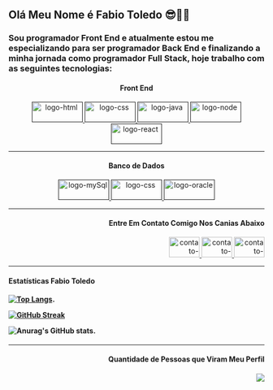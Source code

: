 ### <h2> Olá Meu Nome é Fabio Toledo 😎🤟🏻 </h2>

<h3>Sou programador Front End e atualmente estou me especializando para ser programador Back End e finalizando a minha jornada como programador Full Stack, hoje trabalho com as seguintes tecnologias:</h3>
<div align="center" margin="20px">
  <h4>Front End</h4>
  <a href=""> <img src="https://img.shields.io/badge/HTML5-E34F26?style=for-the-badge&logo=html5&logoColor=white" alt="logo-html" width="100px"  height= "40px"  /> </a>
  <a href="" align="center" > <img src="https://img.shields.io/badge/CSS3-1572B6?style=for-the-badge&logo=css3&logoColor=white" alt="logo-css" width="100px"  height= "40px" /> </a>
  <a href="" > <img src="https://img.shields.io/badge/JavaScript-F7DF1E?style=for-the-badge&logo=javascript&logoColor=black" alt="logo-java" width="100px"  height= "40px" argin-right="10px" /> </a>
  <a href="" > <img src="https://img.shields.io/badge/Node.js-43853D?style=for-the-badge&logo=node.js&logoColor=white" alt="logo-node" width="100px"  height= "40px" argin-right="10px" /> </a>
  <a href="" > <img src="https://img.shields.io/badge/React-20232A?style=for-the-badge&logo=react&logoColor=61DAFB" alt="logo-react" width="100px"  height= "40px" argin-right="10px" /> </a>
</div>
<!--
<hr>
<div align="center" margin="20px">
  <h4>Front End</h4>
  <a href=""> <img src="https://img.shields.io/badge/HTML5-E34F26?style=for-the-badge&logo=html5&logoColor=white" alt="logo-java" width="100px"  height= "40px"  /> </a>
  <a href="" align="center" > <img src="https://img.shields.io/badge/CSS3-1572B6?style=for-the-badge&logo=css3&logoColor=white" alt="logo-css" width="100px"  height= "40px" /> </a>
  <a href="" > <img src="https://img.shields.io/badge/JavaScript-F7DF1E?style=for-the-badge&logo=javascript&logoColor=black" alt="logo-html" width="100px"  height= "40px" argin-right="10px" /> </a>
</div>
!-->
<hr>

<div align="center" margin="20px">
  <h4>Banco de Dados</h4>
  <a href=""> <img src="https://img.shields.io/badge/MySQL-005C84?style=for-the-badge&logo=mysql&logoColor=white" alt="logo-mySql" width="100px"  height= "40px"  /> </a>
  <a href="" align="center" > <img src="https://img.shields.io/badge/Microsoft%20SQL%20Server-CC2927?style=for-the-badge&logo=microsoft%20sql%20server&logoColor=white" alt="logo-css" width="100px"  height= "40px" /> </a>
  <a href="" > <img src="https://img.shields.io/badge/Oracle-F80000?style=for-the-badge&logo=Oracle&logoColor=white" alt="logo-oracle" width="100px"  height= "40px" argin-right="10px" /> </a>
</div>
<hr>
<div align="right" margin="20px">
  <h4>Entre Em Contato Comigo Nos Canias Abaixo</h4>
  <a target="blank" href="https://www.instagram.com/binhojfh/"  > <img src="https://i.pinimg.com/originals/df/ff/dd/dfffddfd14d32a7c65df01ab48b0d203.png" alt="contato-instagram" width="60px"  height= "40px"  /> </a>
  <a target="blank" href="https://www.linkedin.com/in/fabio-toledo-25755b59"  > <img src="https://cdn-icons-png.flaticon.com/512/38/38669.png" alt="contato-ilinkedin" width="60px"  height= "40px" /> </a>
  <a target="blank" href="https://api.whatsapp.com/send?phone=551197709-3676&text=Olá %20"> <img src="https://cdn.icon-icons.com/icons2/2428/PNG/512/whatsapp_black_logo_icon_147050.png" alt="contato-ilinkedin" width="60px" height= "40px" /> </a>
</div>
<hr>
<div align="left" margin="20px">
  <h4>Estatísticas Fabio Toledo<h4>

  [![Top Langs](https://github-readme-stats.vercel.app/api/top-langs/?username=anuraghazra&layout=pie)](https://github.com/anuraghazra/github-readme-stats).

  [![GitHub Streak](https://github-readme-streak-stats.herokuapp.com/?user=DenverCoder1)](https://git.io/streak-stats)

  ![Anurag's GitHub stats](https://github-readme-stats.vercel.app/api?username=anuraghazra&show_icons=true&theme=transparent).
</div>
<hr>
<div align="right" margin="20px">
  <h4>Quantidade de Pessoas que Viram Meu Perfil<h4>
    
  ![](https://komarev.com/ghpvc/?username=your-github-fabioToledo12&style=for-the-badge)
</div>
